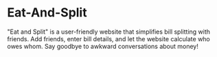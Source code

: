 # Eat-And-Split
 "Eat and Split" is a user-friendly website that simplifies bill splitting with friends. Add friends, enter bill details, and let the website calculate who owes whom. Say goodbye to awkward conversations about money!
